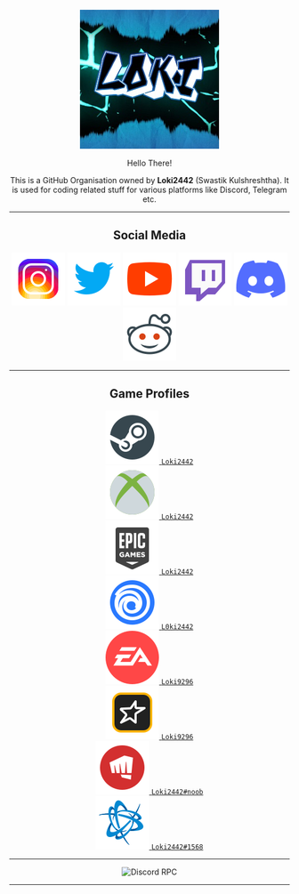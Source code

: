 <div align="Center">

![Loki2442](./icons/me.png)

Hello There!

This is a GitHub Organisation owned by **Loki2442** (Swastik Kulshreshtha). It is used for coding related stuff for various platforms like Discord, Telegram etc.

<hr>

## Social Media
![[Instagram](https://instagram.com/loki_2442)](./icons/instagram.svg)
![[Twitter](https://twitter.com/loki2442)](./icons/twitter.svg)
![[YouTube](https://www.youtube.com/channel/UC3CoDH7SnpMD9FWaCCut9tQ)](./icons/youtube.svg)
![[Twitch](https://www.twitch.tv/loki_2442)](./icons/twitch.svg)
![[Discord](https://discord.com/channels/@me/600286650509295616)](./icons/discord.svg)
![[Reddit](https://www.reddit.com/user/Loki2442)](./icons/reddit.svg)

<hr>

## Game Profiles
[![Steam](./icons/steam.svg) `Loki2442`](https://steamcommunity.com/id/loki2442/)<br>
[![Xbox](./icons/xbox.svg) `Loki2442`]()<br>
[![Epic Games](./icons/egs.svg) `Loki2442`]()<br>
[![Ubisoft Connect](./icons/ubisoft.svg) `L0ki2442`]()<br>
[![EA](./icons/ea.svg) `Loki9296`]()<br>
[![Rockstar Games](./icons/rockstar.svg) `Loki9296`](https://socialclub.rockstargames.com/member/Loki9296/)<br>
[![Riot Games](./icons/riot.svg) `Loki2442#noob`]()<br>
[![Battle.net](./icons/battle.svg) `Loki2442#1568`]()<br>

<hr>

![Discord RPC](https://lanyard-profile-readme.vercel.app/api/600286650509295616?hideDiscrim=true&idleMessage=Probably%20AFK)

<hr>

</div>
<!-- Images are copyright to their Respective Brands. -->